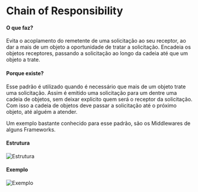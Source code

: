 # Chain of Responsibility

#### O que faz?

Evita o acoplamento do remetente de uma solicitação ao seu
receptor, ao dar a mais de um objeto a oportunidade de tratar
a solicitação. Encadeia os objetos receptores, passando a 
solicitação ao longo da cadeia até que um objeto a trate. 

#### Porque existe?

Esse padrão é utilizado quando é necessário que mais de um
objeto trate uma solicitação. Assim é emitido uma solicitação
para um dentre uma cadeia de objetos, sem deixar explicito quem
será o receptor da solicitação. Com isso a cadeia de objetos
deve passar a solicitação até o próximo objeto, até alguém a atender.

Um exemplo bastante conhecido para esse padrão, são os Middlewares
de alguns Frameworks.

#### Estrutura

![Estrutura](https://i.ibb.co/1ZyKdQ5/estrutura-chain-of-responsibility.png)

#### Exemplo

![Exemplo](https://i.ibb.co/fXWMgB9/exemplo-chain-of-responsibility.png)